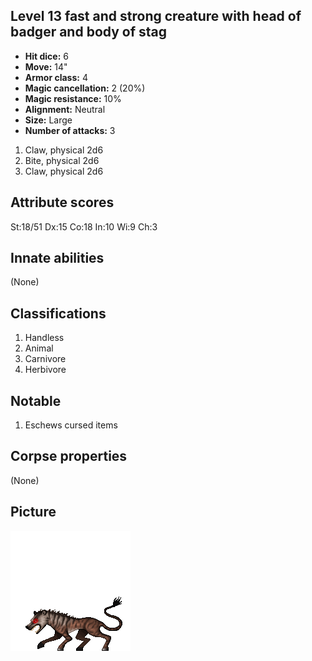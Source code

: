 ## Level 13 fast and strong creature with head of badger and body of stag

- **Hit dice:** 6
- **Move:** 14"
- **Armor class:** 4
- **Magic cancellation:** 2 (20%)
- **Magic resistance:** 10%
- **Alignment:** Neutral
- **Size:** Large
- **Number of attacks:** 3
1. Claw, physical 2d6
2. Bite, physical 2d6
3. Claw, physical 2d6

## Attribute scores

St:18/51 Dx:15 Co:18 In:10 Wi:9 Ch:3

## Innate abilities

(None)

## Classifications

1. Handless
2. Animal
3. Carnivore
4. Herbivore

## Notable

1. Eschews cursed items

## Corpse properties

(None)

## Picture

![Leucrotta](https://github.com/hyvanmielenpelit/GnollHackTileSet/blob/main/Monsters/leucrotta/leucrotta.png?raw=true)
